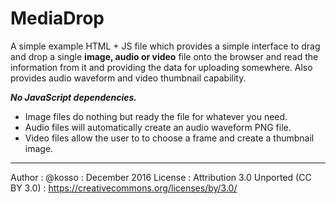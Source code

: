 # MediaDrop
A simple example HTML + JS file which provides a simple interface to drag and drop a single **image, audio or video** file onto the browser and read the information from it and providing the data for uploading somewhere. Also provides audio waveform and video thumbnail capability. 

***No JavaScript dependencies.***



- Image files do nothing but ready the file for whatever you need.
- Audio files will automatically create an audio waveform PNG file. 
- Video files allow the user to to choose a frame and create a thumbnail image. 




------

Author : @kosso : December 2016
License : Attribution 3.0 Unported (CC BY 3.0) : https://creativecommons.org/licenses/by/3.0/ 